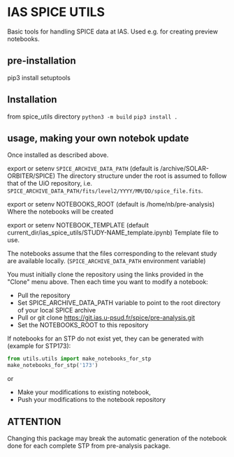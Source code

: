 # IAS SPICE UTILS

Basic tools for handling SPICE data at IAS. Used e.g. for creating preview notebooks.

## pre-installation

pip3 install setuptools

## Installation

from spice_utils directory
     `python3 -m build`
     `pip3 install .`


## usage, making your own notebok update

Once installed as described above.

export or setenv `SPICE_ARCHIVE_DATA_PATH` (default is /archive/SOLAR-ORBITER/SPICE)
The directory structure under the root is assumed to follow that of the UiO repository, i.e. `SPICE_ARCHIVE_DATA_PATH/fits/level2/YYYY/MM/DD/spice_file.fits`.

export or setenv NOTEBOOKS_ROOT (default is /home/nb/pre-analysis)
Where the notebooks will be created

export or setenv NOTEBOOK_TEMPLATE (default current_dir/ias_spice_utils/STUDY-NAME_template.ipynb)
Template file to use.

The notebooks assume that the files corresponding to the relevant study are available locally.
(`SPICE_ARCHIVE_DATA_PATH` environment variable)


You must initially clone the repository using the links provided in the "Clone" menu above. Then each time you want to modify a notebook:

- Pull the repository
- Set SPICE_ARCHIVE_DATA_PATH variable to point to the root directory of your local SPICE archive
- Pull or git clone https://git.ias.u-psud.fr/spice/pre-analysis.git
- Set the NOTEBOOKS_ROOT to this repository

If notebooks for an STP do not exist yet, they can be generated with (example for STP173):

```python
from utils.utils import make_notebooks_for_stp
make_notebooks_for_stp('173')
```

or

- Make your modifications to existing notebook, 
- Push your modifications to the notebook repository

## ATTENTION
Changing this package may break the automatic generation of the notebook done for each complete STP
from pre-analysis package.
